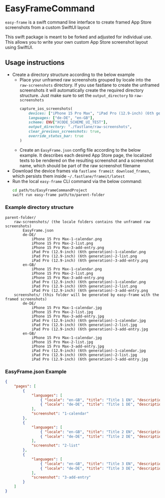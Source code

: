 # EasyFrameCommand
`easy-frame` is a swift command line interface to create framed App Store screenshots from a custom SwiftUI layout

This swift package is meant to be forked and adjusted for individual use. This allows you to write your own custom App Store screenshot layout using SwiftUI.

## Usage instructions
-   Create a directory structure according to the below example
    - Place your unframed raw screenshots grouped by locale into the `raw-screenshots` directory. If you use fastlane to create the unframed screenshots it will automatically create the required directory structure. Just make sure to set the `output_directory` to `raw-screenshots`
        ```ruby
        capture_ios_screenshots(
            devices: ["iPhone 15 Pro Max", "iPad Pro (12.9-inch) (6th generation)"],
            languages: ["de-DE", "en-GB"],
            scheme: ENV["XCODE_SCHEME_UI_TEST"],
            output_directory: "./fastlane/raw-screenshots",
            clear_previous_screenshots: true,
            override_status_bar: true
        )
        ```
    -   Create an `EasyFrame.json` config file according to the below example. It describes each desired App Store page, the localized texts to be rendered on the resulting screenshot and a screenshot name, which should be part of the raw screenshot filename
-   Download the device frames via `fastlane frameit download_frames`, which persists them inside `~/.fastlane/frameit/latest`
-   Run the local `easy-frame` CLI command via the below command:
    ```sh
    cd path/to/EasyFrameCommandProject
    swift run easy-frame path/to/parent-folder
    ```
    
### Example directory structure
```
parent-folder/
    raw-screenshots/ (the locale folders contains the unframed raw screenshots)
        EasyFrame.json
        de-DE/
            iPhone 15 Pro Max-1-calendar.png
            iPhone 15 Pro Max-2-list.png
            iPhone 15 Pro Max-3-add-entry.png
            iPad Pro (12.9-inch) (6th generation)-1-calendar.png
            iPad Pro (12.9-inch) (6th generation)-2-list.png
            iPad Pro (12.9-inch) (6th generation)-3-add-entry.png
        en-GB/
            iPhone 15 Pro Max-1-calendar.png
            iPhone 15 Pro Max-2-list.png
            iPhone 15 Pro Max-3-add-entry.png
            iPad Pro (12.9-inch) (6th generation)-1-calendar.png
            iPad Pro (12.9-inch) (6th generation)-2-list.png
            iPad Pro (12.9-inch) (6th generation)-3-add-entry.png
    screenshots/ (this folder will be generated by easy-frame with the framed screenshots)
        de-DE/
            iPhone 15 Pro Max-1-calendar.jpg
            iPhone 15 Pro Max-2-list.jpg
            iPhone 15 Pro Max-3-add-entry.jpg
            iPad Pro (12.9-inch) (6th generation)-1-calendar.jpg
            iPad Pro (12.9-inch) (6th generation)-2-list.jpg
            iPad Pro (12.9-inch) (6th generation)-3-add-entry.jpg
        en-GB/
            iPhone 15 Pro Max-1-calendar.jpg
            iPhone 15 Pro Max-2-list.jpg
            iPhone 15 Pro Max-3-add-entry.jpg
            iPad Pro (12.9-inch) (6th generation)-1-calendar.jpg
            iPad Pro (12.9-inch) (6th generation)-2-list.jpg
            iPad Pro (12.9-inch) (6th generation)-3-add-entry.jpg
```

### EasyFrame.json Example
```json
{
    "pages": [
        {
            "languages": [
                { "locale": "en-GB", "title": "Title 1 EN", "description": "Description" },
                { "locale": "de-DE", "title": "Title 1 DE", "description": "Description" }
            ],
            "screenshot": "1-calendar"
        },
        {
            "languages": [
                { "locale": "en-GB", "title": "Title 2 EN", "description": "Description" },
                { "locale": "de-DE", "title": "Title 2 DE", "description": "Description" }
            ],
            "screenshot": "2-list"
        },
        {
            "languages": [
                { "locale": "en-GB", "title": "Title 3 EN", "description": "Description" },
                { "locale": "de-DE", "title": "Title 3 DE", "description": "Description" }
            ],
            "screenshot": "3-add-entry"
        }
    ]
}
```
